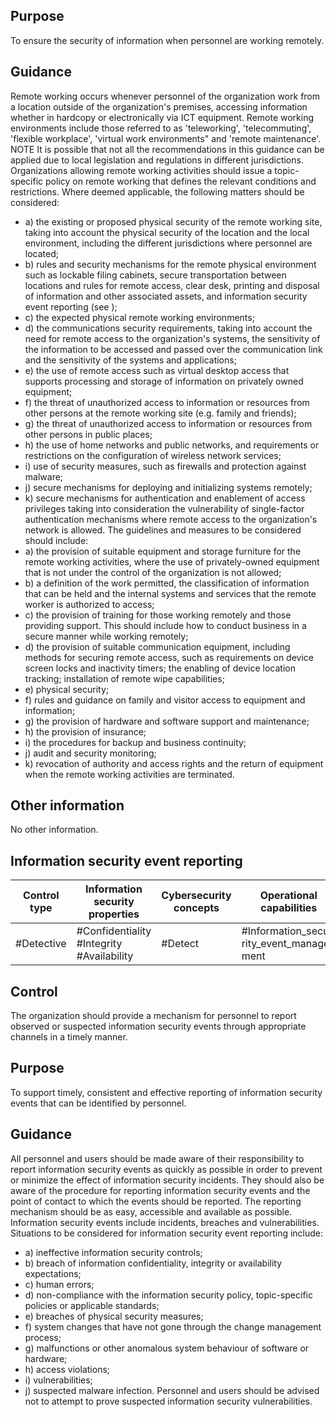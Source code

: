 ## Purpose
To ensure the security of information when personnel are working remotely.
## Guidance
Remote  working  occurs  whenever  personnel  of  the  organization  work  from  a  location  outside  of the  organization's  premises,  accessing  information  whether  in  hardcopy  or  electronically  via  ICT equipment. Remote working environments include those referred to as 'teleworking', 'telecommuting', 'flexible workplace', 'virtual work environments" and 'remote maintenance'.
NOTE It is possible that not all the recommendations in this guidance can be applied due to local legislation and regulations in different jurisdictions.
Organizations  allowing  remote  working  activities  should  issue  a  topic-specific  policy  on  remote working that defines the relevant conditions and restrictions. Where deemed applicable, the following matters should be considered:
- a) the  existing  or  proposed  physical  security  of  the  remote  working  site,  taking  into  account  the physical security of the location and the local environment, including the different jurisdictions where personnel are located;
- b) rules  and  security  mechanisms  for  the  remote  physical  environment  such  as  lockable  filing cabinets,  secure  transportation  between  locations  and  rules  for  remote  access,  clear  desk, printing and disposal of information and other associated assets, and information security event reporting (see  );
- c) the expected physical remote working environments;
- d) the  communications  security  requirements,  taking  into  account  the  need  for  remote  access  to the organization's systems, the sensitivity of the information to be accessed and passed over the communication link and the sensitivity of the systems and applications;
- e) the use of remote access such as virtual desktop access that supports processing and storage of information on privately owned equipment;
- f) the threat of unauthorized access to information or resources from other persons at the remote working site (e.g. family and friends);
- g) the threat of unauthorized access to information or resources from other persons in public places;
- h) the  use  of  home  networks  and  public  networks,  and  requirements  or  restrictions  on  the configuration of wireless network services;
- i) use of security measures, such as firewalls and protection against malware;
- j) secure mechanisms for deploying and initializing systems remotely;
- k) secure mechanisms for authentication and enablement of access privileges taking into consideration the vulnerability of single-factor authentication mechanisms where remote access to the organization's network is allowed.
The guidelines and measures to be considered should include:
- a) the  provision  of  suitable  equipment  and  storage  furniture  for  the  remote  working  activities, where the use of privately-owned equipment that is not under the control of the organization is not allowed;
- b) a definition of the work permitted, the classification of information that can be held and the internal systems and services that the remote worker is authorized to access;
- c) the  provision  of  training  for  those  working  remotely  and  those  providing  support.  This  should include how to conduct business in a secure manner while working remotely;
- d) the provision of suitable communication equipment, including methods for securing remote access, such as requirements on device screen locks and inactivity timers; the enabling of device location tracking; installation of remote wipe capabilities;
- e) physical security;
- f) rules and guidance on family and visitor access to equipment and information;
- g) the provision of hardware and software support and maintenance;
- h) the provision of insurance;
- i) the procedures for backup and business continuity;
- j) audit and security monitoring;
- k) revocation of authority and access rights and the return of equipment when the remote working activities are terminated.
## Other information
No other information.
##  Information security event reporting
| Control type   | Information security properties           | Cybersecurity concepts   | Operational capabilities                   | Security domains   |
|----------------|-------------------------------------------|--------------------------|--------------------------------------------|--------------------|
| #Detective     | #Confidentiality #Integrity #Availability | #Detect                  | #Information_secu- rity_event_manage- ment | #Defence           |
## Control
The  organization  should  provide  a  mechanism  for  personnel  to  report  observed  or  suspected information security events through appropriate channels in a timely manner.
## Purpose
To  support  timely,  consistent  and  effective  reporting  of  information  security  events  that  can  be identified by personnel.
## Guidance
All personnel and users should be made aware of their responsibility to report information security events as quickly as possible in order to prevent or minimize the effect of information security incidents.
They should also be aware of the procedure for reporting information security events and the point of contact to which the events should be reported. The reporting mechanism should be as easy, accessible and available as possible. Information security events include incidents, breaches and vulnerabilities.
Situations to be considered for information security event reporting include:
- a) ineffective information security controls;
- b) breach of information confidentiality, integrity or availability expectations;
- c) human errors;
- d) non-compliance with the information security policy, topic-specific policies or applicable standards;
- e) breaches of physical security measures;
- f) system changes that have not gone through the change management process;
- g) malfunctions or other anomalous system behaviour of software or hardware;
- h) access violations;
- i) vulnerabilities;
- j) suspected malware infection.
Personnel  and  users  should  be  advised  not  to  attempt  to  prove  suspected  information  security vulnerabilities. 